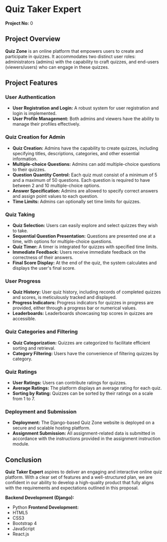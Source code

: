 # Quiz Taker Expert

**Project No:** 0

## Project Overview

**Quiz Zone** is an online platform that empowers users to create and participate in quizzes. It accommodates two distinct user roles: administrators (admins) with the capability to craft quizzes, and end-users (viewers/users) who can engage in these quizzes.

## Project Features

### User Authentication

- **User Registration and Login:** A robust system for user registration and login is implemented.
- **User Profile Management:** Both admins and viewers have the ability to manage their profiles effectively.

### Quiz Creation for Admin

- **Quiz Creation:** Admins have the capability to create quizzes, including specifying titles, descriptions, categories, and other essential information.
- **Multiple-choice Questions:** Admins can add multiple-choice questions to their quizzes.
- **Question Quantity Control:** Each quiz must consist of a minimum of 5 and a maximum of 50 questions. Each question is required to have between 2 and 10 multiple-choice options.
- **Answer Specification:** Admins are allowed to specify correct answers and assign point values to each question.
- **Time Limits:** Admins can optionally set time limits for quizzes.

### Quiz Taking

- **Quiz Selection:** Users can easily explore and select quizzes they wish to take.
- **Sequential Question Presentation:** Questions are presented one at a time, with options for multiple-choice questions.
- **Quiz Timer:** A timer is integrated for quizzes with specified time limits.
- **Immediate Feedback:** Users receive immediate feedback on the correctness of their answers.
- **Final Score Display:** At the end of the quiz, the system calculates and displays the user's final score.

### User Progress

- **Quiz History:** User quiz history, including records of completed quizzes and scores, is meticulously tracked and displayed.
- **Progress Indicators:** Progress indicators for quizzes in progress are provided, either through a progress bar or numerical values.
- **Leaderboards:** Leaderboards showcasing top scores in quizzes are accessible.

### Quiz Categories and Filtering

- **Quiz Categorization:** Quizzes are categorized to facilitate efficient sorting and retrieval.
- **Category Filtering:** Users have the convenience of filtering quizzes by category.

### Quiz Ratings

- **User Ratings:** Users can contribute ratings for quizzes.
- **Average Ratings:** The platform displays an average rating for each quiz.
- **Sorting by Rating:** Quizzes can be sorted by their ratings on a scale from 1 to 7.

### Deployment and Submission

- **Deployment:** The Django-based Quiz Zone website is deployed on a secure and scalable hosting platform.
- **Assignment Submission:** All assignment-related data is submitted in accordance with the instructions provided in the assignment instruction module.

## Conclusion

**Quiz Taker Expert** aspires to deliver an engaging and interactive online quiz platform. With a clear set of features and a well-structured plan, we are confident in our ability to develop a high-quality product that fully aligns with the requirements and expectations outlined in this proposal.

**Backend Development (Django):**
- Python
**Frontend Development:**
- HTML5
- CSS3
- Bootstrap 4
- JavaScript
- React.js
